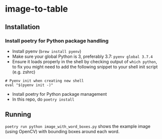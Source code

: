 # image-to-table

## Installation

### Install poetry for Python package handling
- Install pyenv (`brew install pyenv`)
- Make sure your global Python is 3, preferably 3.7: `pyenv global 3.7.4`
- Ensure it loads properly in the shell by checking output of `which python`, to fix you might need to add the following snippet to your shell init script (e.g. zshrc)

```
# Pyenv init when creating new shell
eval "$(pyenv init -)"
```

- Install poetry for Python package management
- In this repo, do `poetry install`

## Running

`poetry run python image_with_word_boxes.py` shows the example image (using OpenCV) with bounding boxes around each word.
